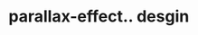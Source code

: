 # parallax-effect.. desgin                                                                                                                                       
